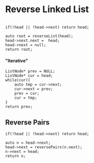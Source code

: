 # Reverse Linked List

``` og

if(!head || !head->next) return head;

auto root = reverseList(head);
head->next.next =  head;
head->next = null;
return root;

```

#### "Iterative"

``` og
ListNode* prev = NULL;
ListNode* cur = head;
while(cur){
    auto tmp = cur->next;
    cur->next = prev;
    prev = cur;
    cur = tmp;
}
return prev;
```


## Reverse Pairs

``` og
if(!head || !head->next) return head;

auto n = head->next;
head->next = reversePairs(n.next);
n->next = head;
return n;
```